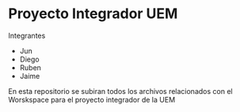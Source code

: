 # Proyecto Integrador UEM

Integrantes
  - Jun
  - Diego
  - Ruben
  - Jaime

En esta repositorio se subiran todos los archivos relacionados con el Worskspace para el proyecto integrador de la UEM
